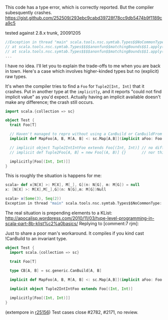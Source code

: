 This code has a type error, which is correctly reported. But the compiler subesquently crashes.
https://gist.github.com/252509/293ebc9cabd39728f78cc9db5474b9f1189ca9c5

tested against 2.8.x trunk, 20091205

```scala
//Exception in thread "main" scala.tools.nsc.symtab.Types$$NoCommonType: lub/glb of //incompatible types: [X]Collection[X] and java.util.ArrayList
// at scala.tools.nsc.symtab.Types$$$$anonfun$$matchingBounds$$1.apply(Types.scala:4813)
// at scala.tools.nsc.symtab.Types$$$$anonfun$$matchingBounds$$1.apply(Types.scala:4809)
...
```
I have no idea. I'll let you to explain the trade-offs to me when you are back in town.
Here's a case which involves higher-kinded types but no (explicit) raw types. 

It's when the compiler tries to find a `Foo` for `Tuple2[Int, Int]` that it crashes.  Put in another type at the `implicitly`, and it reports "could not find implicit value" as you'd expect.  Actually having an implicit available doesn't make any difference; the crash still occurs.

```scala
import scala.{collection => sc}

object Test {
  trait Foo[T]

  // Haven't managed to repro without using a CanBuild or CanBuildFrom implicit parameter
  implicit def MapFoo[A, B, M[A, B] <: sc.Map[A,B]](implicit aFoo: Foo[A], bFoo: Foo[B], cb: sc.generic.CanBuild[(A, B), M[A, B]]) = new Foo[M[A,B]] {}

  // implicit object Tuple2IntIntFoo extends Foo[(Int, Int)] // no difference if this line is uncommented
  // implicit def Tuple2Foo[A, B] = new Foo[(A, B)] {}       // nor this one

  implicitly[Foo[(Int, Int)]]
}
```
This is roughly the situation is happens for me:
```scala
scala> def x[N[X] >: M[X], M[_], G](n: N[G], m: M[G]) = null
x: [N[X] >: M[X],M[_],G](n: N[G],m: M[G])Null

scala> x(Some(3), Seq(2))
Exception in thread "main" scala.tools.nsc.symtab.Types$$NoCommonType: lub/glb of incompatible types: [X]Seq and Some
```

The real situation is prepending elements to a KList:
http://apocalisp.wordpress.com/2010/11/03/type-level-programming-in-scala-part-8b-klist%c2%a0basics/
Replying to [comment:7 rjm]:

Just to share a poor man's workaround. It compiles if you kind cast !CanBuild to an invariant type.

```scala
object Test {
  import scala.{collection => sc}

  trait Foo[T]

  type CB[A, B] = sc.generic.CanBuild[A, B]
  
  implicit def MapFoo[A, B, M[A, B] <: sc.Map[A,B]](implicit aFoo: Foo[A], bFoo: Foo[B], cb: CB[(A, B), M[A, B]]) = new Foo[M[A,B]] {}

  implicit object Tuple2IntIntFoo extends Foo[(Int, Int)] 

  implicitly[Foo[(Int, Int)]]
}
```
(extempore in [r25156](https://codereview.scala-lang.org/fisheye/changelog/scala-svn?cs=25156)) Test cases close #2782, #2171, no review.
